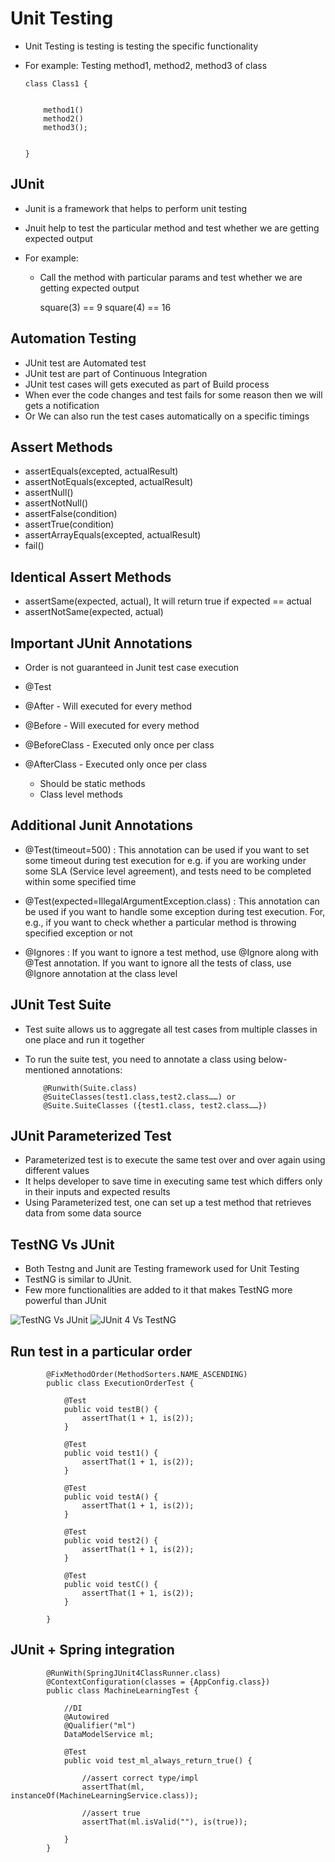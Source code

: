 # Unit Testing

-	Unit Testing is testing is testing the specific functionality
-	For example: Testing method1, method2, method3 of class


		
		class Class1 {
		
			
			method1()
			method2()
			method3();
		
		
		}
		
		
## JUnit

-	Junit is a framework that helps to perform unit testing
-	Jnuit help to test the particular method and test whether we are getting expected output
-	For example:

	-	Call the method with particular params and test whether we are getting expected output
	
		square(3) == 9
		square(4) == 16

##	Automation Testing

-	JUnit test are Automated test 
-	JUnit test are part of Continuous Integration
-	JUnit test cases will gets executed as part of Build process
-	When ever the code changes and test fails for some reason then  we will gets a notification
-	Or We can also run the test cases automatically on a specific timings


##	Assert Methods


-	assertEquals(excepted, actualResult)
-	assertNotEquals(excepted, actualResult)
-	assertNull()
-	assertNotNull()
-	assertFalse(condition)
-	assertTrue(condition)	
-	assertArrayEquals(excepted, actualResult)
-	fail()

##	Identical Assert Methods

-	assertSame(expected, actual), It will return true if expected == actual
-	assertNotSame(expected, actual)


##	Important JUnit Annotations

-	Order is not guaranteed in Junit test case execution


-	@Test
-	@After - Will executed for every method
-	@Before - 	Will executed for every method
-	@BeforeClass - Executed only once per class
-	@AfterClass -  Executed only once per class
	-	Should be static methods
	-	Class level methods
	
	
##	Additional Junit Annotations

-	@Test(timeout=500) : This annotation can be used if you want to set some timeout during test execution for e.g. if you are working under some SLA (Service level agreement), and tests need to be completed within some specified time

-	@Test(expected=IllegalArgumentException.class)	: This annotation can be used if you want to handle some exception during test execution. For, e.g., if you want to check whether a particular method is throwing specified exception or not

-	@Ignores	: 	If you want to ignore a test method, use @Ignore along with @Test annotation. If you want to ignore all the tests of class, use @Ignore annotation at the class level


##	JUnit Test Suite

-	Test suite allows us to aggregate all test cases from multiple classes in one place and run it together
-	To run the suite test, you need to annotate a class using below-mentioned annotations:

			@Runwith(Suite.class)
			@SuiteClasses(test1.class,test2.class……) or
			@Suite.SuiteClasses ({test1.class, test2.class……})




##	JUnit Parameterized Test 

-	Parameterized test is to execute the same test over and over again using different values
-	It helps developer to save time in executing same test which differs only in their inputs and expected results
-	Using Parameterized test, one can set up a test method that retrieves data from some data source



##	TestNG Vs JUnit

-	Both Testng and Junit are Testing framework used for Unit Testing
-	TestNG is similar to JUnit.
-	Few more functionalities are added to it that makes TestNG more powerful than JUnit


![TestNG Vs JUnit](https://www.guru99.com/images/junit/052416_1236_JUnitVsTest1.png)
![JUnit 4 Vs TestNG](https://www.mkyong.com/wp-content/uploads/2009/05/junit-vs-testngjpg.jpg)


##	Run test in a particular order
			
			@FixMethodOrder(MethodSorters.NAME_ASCENDING)
			public class ExecutionOrderTest {

				@Test
				public void testB() {
					assertThat(1 + 1, is(2));
				}

				@Test
				public void test1() {
					assertThat(1 + 1, is(2));
				}

				@Test
				public void testA() {
					assertThat(1 + 1, is(2));
				}

				@Test
				public void test2() {
					assertThat(1 + 1, is(2));
				}

				@Test
				public void testC() {
					assertThat(1 + 1, is(2));
				}

			}


##	JUnit + Spring integration

			@RunWith(SpringJUnit4ClassRunner.class)
			@ContextConfiguration(classes = {AppConfig.class})
			public class MachineLearningTest {

				//DI
				@Autowired
				@Qualifier("ml")
				DataModelService ml;

				@Test
				public void test_ml_always_return_true() {

					//assert correct type/impl
					assertThat(ml, instanceOf(MachineLearningService.class));

					//assert true
					assertThat(ml.isValid(""), is(true));

				}
			}